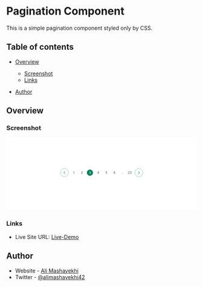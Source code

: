 # Pagination Component

This is a simple pagination component styled only by CSS.

## Table of contents

- [Overview](#overview)

  - [Screenshot](#screenshot)
  - [Links](#links)

- [Author](#author)

## Overview

### Screenshot

![](./design/screenshot.png)

### Links

- Live Site URL: [Live-Demo](https://ali-css-components.netlify.app/pagination-component/)

## Author

- Website - [Ali Mashayekhi]()
- Twitter - [@alimashayekhi42](https://www.twitter.com/alimashayekhi42)
